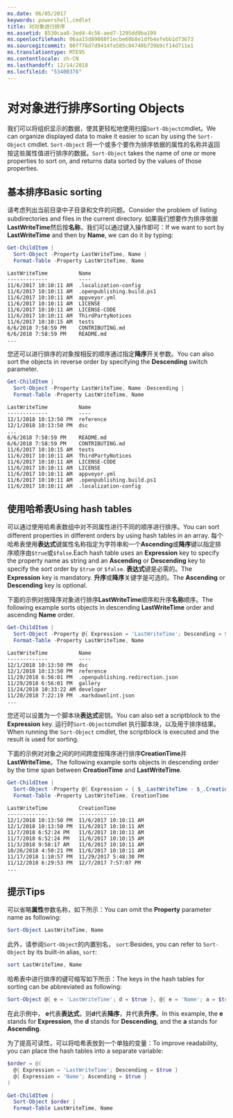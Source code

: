 ```yaml
---
ms.date: 06/05/2017
keywords: powershell,cmdlet
title: 对对象进行排序
ms.assetid: 8530caa8-3ed4-4c56-aed7-1295dd9ba199
ms.openlocfilehash: 06aa15d89888f1ecbe60b8e1dfb4efebb1d73673
ms.sourcegitcommit: 00ff76d7d9414fe585c04740b739b9cf14d711e1
ms.translationtype: MTE95
ms.contentlocale: zh-CN
ms.lasthandoff: 12/14/2018
ms.locfileid: "53400378"
---
```

# <a name="sorting-objects"></a><span data-ttu-id="6a653-103">对对象进行排序</span><span class="sxs-lookup"><span data-stu-id="6a653-103">Sorting Objects</span></span>

<span data-ttu-id="6a653-104">我们可以将组织显示的数据，使其更轻松地使用扫描`Sort-Object`cmdlet。</span><span class="sxs-lookup"><span data-stu-id="6a653-104">We can organize displayed data to make it easier to scan by using the `Sort-Object` cmdlet.</span></span> <span data-ttu-id="6a653-105">`Sort-Object` 将一个或多个要作为排序依据的属性的名称并返回按这些属性值进行排序的数据。</span><span class="sxs-lookup"><span data-stu-id="6a653-105">`Sort-Object` takes the name of one or more properties to sort on, and returns data sorted by the values of those properties.</span></span>

## <a name="basic-sorting"></a><span data-ttu-id="6a653-106">基本排序</span><span class="sxs-lookup"><span data-stu-id="6a653-106">Basic sorting</span></span>

<span data-ttu-id="6a653-107">请考虑列出当前目录中子目录和文件的问题。</span><span class="sxs-lookup"><span data-stu-id="6a653-107">Consider the problem of listing subdirectories and files in the current directory.</span></span>
<span data-ttu-id="6a653-108">如果我们想要作为排序依据**LastWriteTime**然后按**名称**，我们可以通过键入操作即可：</span><span class="sxs-lookup"><span data-stu-id="6a653-108">If we want to sort by **LastWriteTime** and then by **Name**, we can do it by typing:</span></span>

```powershell
Get-ChildItem |
  Sort-Object -Property LastWriteTime, Name |
  Format-Table -Property LastWriteTime, Name
```

```output
LastWriteTime          Name
-------------          ----
11/6/2017 10:10:11 AM  .localization-config
11/6/2017 10:10:11 AM  .openpublishing.build.ps1
11/6/2017 10:10:11 AM  appveyor.yml
11/6/2017 10:10:11 AM  LICENSE
11/6/2017 10:10:11 AM  LICENSE-CODE
11/6/2017 10:10:11 AM  ThirdPartyNotices
11/6/2017 10:10:15 AM  tests
6/6/2018 7:58:59 PM    CONTRIBUTING.md
6/6/2018 7:58:59 PM    README.md
...
```

<span data-ttu-id="6a653-109">您还可以进行排序的对象按相反的顺序通过指定**降序**开关参数。</span><span class="sxs-lookup"><span data-stu-id="6a653-109">You can also sort the objects in reverse order by specifying the **Descending** switch parameter.</span></span>

```powershell
Get-ChildItem |
  Sort-Object -Property LastWriteTime, Name -Descending |
  Format-Table -Property LastWriteTime, Name
```

```output
LastWriteTime          Name
-------------          ----
12/1/2018 10:13:50 PM  reference
12/1/2018 10:13:50 PM  dsc
...
6/6/2018 7:58:59 PM    README.md
6/6/2018 7:58:59 PM    CONTRIBUTING.md
11/6/2017 10:10:15 AM  tests
11/6/2017 10:10:11 AM  ThirdPartyNotices
11/6/2017 10:10:11 AM  LICENSE-CODE
11/6/2017 10:10:11 AM  LICENSE
11/6/2017 10:10:11 AM  appveyor.yml
11/6/2017 10:10:11 AM  .openpublishing.build.ps1
11/6/2017 10:10:11 AM  .localization-config
```

## <a name="using-hash-tables"></a><span data-ttu-id="6a653-110">使用哈希表</span><span class="sxs-lookup"><span data-stu-id="6a653-110">Using hash tables</span></span>

<span data-ttu-id="6a653-111">可以通过使用哈希表数组中对不同属性进行不同的顺序进行排序。</span><span class="sxs-lookup"><span data-stu-id="6a653-111">You can sort different properties in different orders by using hash tables in an array.</span></span>
<span data-ttu-id="6a653-112">每个哈希表使用**表达式**键属性名称指定为字符串和一个**Ascending**或**降序**键以指定排序顺序由`$true`或`$false`.</span><span class="sxs-lookup"><span data-stu-id="6a653-112">Each hash table uses an **Expression** key to specify the property name as string and an **Ascending** or **Descending** key to specify the sort order by `$true` or `$false`.</span></span>
<span data-ttu-id="6a653-113">**表达式**键是必需的。</span><span class="sxs-lookup"><span data-stu-id="6a653-113">The **Expression** key is mandatory.</span></span>
<span data-ttu-id="6a653-114">**升序**或**降序**关键字是可选的。</span><span class="sxs-lookup"><span data-stu-id="6a653-114">The **Ascending** or **Descending** key is optional.</span></span>

<span data-ttu-id="6a653-115">下面的示例对按降序对象进行排序**LastWriteTime**顺序和升序**名称**顺序。</span><span class="sxs-lookup"><span data-stu-id="6a653-115">The following example sorts objects in descending **LastWriteTime** order and ascending **Name** order.</span></span>

```powershell
Get-ChildItem |
  Sort-Object -Property @{ Expression = 'LastWriteTime'; Descending = $true }, @{ Expression = 'Name'; Ascending = $true } |
  Format-Table -Property LastWriteTime, Name
```

```output
LastWriteTime          Name
-------------          ----
12/1/2018 10:13:50 PM  dsc
12/1/2018 10:13:50 PM  reference
11/29/2018 6:56:01 PM  .openpublishing.redirection.json
11/29/2018 6:56:01 PM  gallery
11/24/2018 10:33:22 AM developer
11/20/2018 7:22:19 PM  .markdownlint.json
...
```

<span data-ttu-id="6a653-116">您还可以设置为一个脚本块**表达式**密钥。</span><span class="sxs-lookup"><span data-stu-id="6a653-116">You can also set a scriptblock to the **Expression** key.</span></span>
<span data-ttu-id="6a653-117">运行时`Sort-Object`cmdlet 执行脚本块，以及用于排序结果。</span><span class="sxs-lookup"><span data-stu-id="6a653-117">When running the `Sort-Object` cmdlet, the scriptblock is executed and the result is used for sorting.</span></span>

<span data-ttu-id="6a653-118">下面的示例对对象之间的时间跨度按降序进行排序**CreationTime**并**LastWriteTime**。</span><span class="sxs-lookup"><span data-stu-id="6a653-118">The following example sorts objects in descending order by the time span between **CreationTime** and **LastWriteTime**.</span></span>

```powershell
Get-ChildItem |
  Sort-Object -Property @{ Expression = { $_.LastWriteTime - $_.CreationTime }; Descending = $true } |
  Format-Table -Property LastWriteTime, CreationTime
```

```output
LastWriteTime          CreationTime
-------------          ------------
12/1/2018 10:13:50 PM  11/6/2017 10:10:11 AM
12/1/2018 10:13:50 PM  11/6/2017 10:10:11 AM
11/7/2018 6:52:24 PM   11/6/2017 10:10:11 AM
11/7/2018 6:52:24 PM   11/6/2017 10:10:15 AM
11/3/2018 9:58:17 AM   11/6/2017 10:10:11 AM
10/26/2018 4:50:21 PM  11/6/2017 10:10:11 AM
11/17/2018 1:10:57 PM  11/29/2017 5:48:30 PM
11/12/2018 6:29:53 PM  12/7/2017 7:57:07 PM
...
```

## <a name="tips"></a><span data-ttu-id="6a653-119">提示</span><span class="sxs-lookup"><span data-stu-id="6a653-119">Tips</span></span>

<span data-ttu-id="6a653-120">可以省略**属性**参数名称，如下所示：</span><span class="sxs-lookup"><span data-stu-id="6a653-120">You can omit the **Property** parameter name as following:</span></span>

```powershell
Sort-Object LastWriteTime, Name
```

<span data-ttu-id="6a653-121">此外，请参阅`Sort-Object`的内置别名， `sort`:</span><span class="sxs-lookup"><span data-stu-id="6a653-121">Besides, you can refer to `Sort-Object` by its built-in alias, `sort`:</span></span>

```powershell
sort LastWriteTime, Name
```

<span data-ttu-id="6a653-122">哈希表中进行排序的键可缩写如下所示：</span><span class="sxs-lookup"><span data-stu-id="6a653-122">The keys in the hash tables for sorting can be abbreviated as following:</span></span>

```powershell
Sort-Object @{ e = 'LastWriteTime'; d = $true }, @{ e = 'Name'; a = $true }
```

<span data-ttu-id="6a653-123">在此示例中， **e**代表**表达式**，则**d**代表**降序**，并代表**升序**。</span><span class="sxs-lookup"><span data-stu-id="6a653-123">In this example, the **e** stands for **Expression**, the **d** stands for **Descending**, and the **a** stands for **Ascending**.</span></span>

<span data-ttu-id="6a653-124">为了提高可读性，可以将哈希表放到一个单独的变量：</span><span class="sxs-lookup"><span data-stu-id="6a653-124">To improve readability, you can place the hash tables into a separate variable:</span></span>

```powershell
$order = @(
  @{ Expression = 'LastWriteTime'; Descending = $true }
  @{ Expression = 'Name'; Ascending = $true }
)

Get-ChildItem |
  Sort-Object $order |
  Format-Table LastWriteTime, Name
```